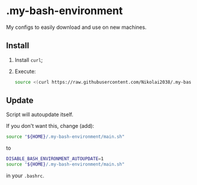 # .my-bash-environment

My configs to easily download and use on new machines.

## Install

1. Install `curl`;
2. Execute:

    ```bash
    source <(curl https://raw.githubusercontent.com/Nikolai2038/.my-bash-environment/main/main.sh)
    ```

## Update

Script will autoupdate itself.

If you don't want this, change (add):

```bash
source "${HOME}/.my-bash-environment/main.sh"
```

to

```bash
DISABLE_BASH_ENVIRONMENT_AUTOUPDATE=1
source "${HOME}/.my-bash-environment/main.sh"
```

in your `.bashrc`.
